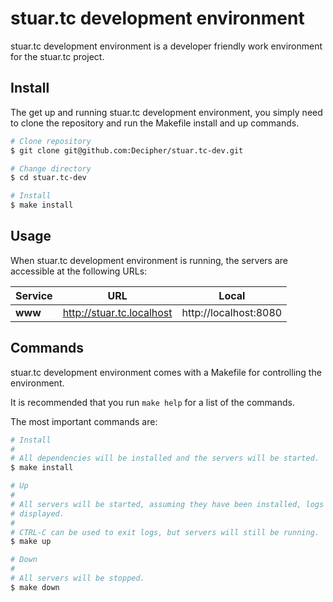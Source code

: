 # stuar.tc development environment

stuar.tc development environment is a developer friendly work environment for
the stuar.tc project.

## Install

The get up and running stuar.tc development environment, you simply need to
clone the repository and run the Makefile install and up commands.

```bash
# Clone repository
$ git clone git@github.com:Decipher/stuar.tc-dev.git

# Change directory
$ cd stuar.tc-dev

# Install
$ make install
```

## Usage

When stuar.tc development environment is running, the servers are accessible at
the following URLs:

| Service | URL | Local |
| --- | --- | --- |
|**www** | http://stuar.tc.localhost | http://localhost:8080 |

## Commands

stuar.tc development environment comes with a Makefile for controlling the
environment.

It is recommended that you run `make help` for a list of the commands.

The most important commands are:

```bash
# Install
#
# All dependencies will be installed and the servers will be started.
$ make install

# Up
#
# All servers will be started, assuming they have been installed, logs will be
# displayed.
#
# CTRL-C can be used to exit logs, but servers will still be running.
$ make up

# Down
#
# All servers will be stopped.
$ make down
```

